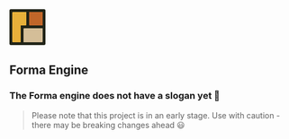 <img src="https://raw.githubusercontent.com/erik-riklund/forma/b015d3d77f3c1c110b0ac12df2e036106866ccd9/logo.svg" width="64" height="64">

## Forma Engine

### The Forma engine does not have a slogan yet 🚧
> Please note that this project is in an early stage. Use with caution - there may be breaking changes ahead 😃